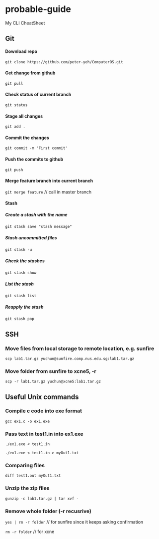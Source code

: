 # probable-guide
My CLI CheatSheet

## Git
#### Download repo
`git clone https://github.com/peter-yeh/ComputerOS.git`

#### Get change from github
`git pull`

#### Check status of current branch
`git status`

#### Stage all changes
`git add .`

#### Commit the changes
`git commit -m 'First commit'` 

#### Push the commits to github
`git push`

#### Merge feature branch into current branch
`git merge feature` // call in master branch

#### Stash

##### Create a stash with the name
`git stash save "stash message"`

##### Stash uncommitted files
`git stash -u`

##### Check the stashes
`git stash show`

##### List the stash
`git stash list`

##### Reapply the stash
`git stash pop`

## SSH
### Move **files** from local storage to remote location, e.g. sunfire
`scp lab1.tar.gz yuchun@sunfire.comp.nus.edu.sg:lab1.tar.gz`

### Move **folder** from sunfire to xcne5, -r
`scp -r lab1.tar.gz yuchun@xcne5:lab1.tar.gz`


## Useful Unix commands
### Compile c code into exe format
`gcc ex1.c -o ex1.exe`

### Pass text in test1.in into ex1.exe
`./ex1.exe < test1.in`

`./ex1.exe < test1.in > myOut1.txt`

### Comparing files
`diff test1.out myOut1.txt`

### Unzip the zip files
`gunzip -c lab1.tar.gz | tar xvf -`

### Remove whole folder (-r recusrive)
`yes | rm -r folder` // for sunfire since it keeps asking confirmation

`rm -r folder` // for xcne

